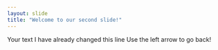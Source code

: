 ```yaml
---
layout: slide
title: "Welcome to our second slide!"
---
```

Your text I have already changed this line
Use the left arrow to go back!
